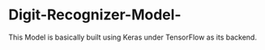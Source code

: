 # Digit-Recognizer-Model-
This Model is basically built using Keras under TensorFlow as its backend.

